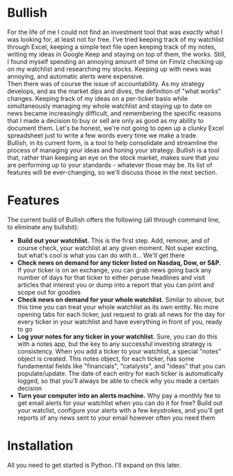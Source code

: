 # Bullish
For the life of me I could not find an investment tool that was *exactly* what I was looking for, at least not for free. I've tried keeping track of my watchlist through Excel, keeping a simple text file open keeping track of my notes, writing my ideas in Google Keep and staying on top of them, the works. Still, I found myself spending an annoying amount of time on Finviz checking up on my watchlist and researching my stocks. Keeping up with news was annoying, and automatic alerts were expensive.  
Then there was of course the issue of accountability. As my strategy develops, and as the market dips and dives, the definition of "what works" changes. Keeping track of my ideas on a per-ticker basis while simultaneously managing my whole watchlist and staying up to date on news became increasingly difficult, and remembering the specific reasons that I made a decision to buy or sell are only as good as my ability to document them. Let's be honest, we're not going to open up a clunky Excel spreadsheet just to write a few words every time we make a trade.  
Bullish, in its current form, is a tool to help consolidate and streamline the process of managing your ideas and honing your strategy. Bullish is a tool that, rather than keeping an eye on the stock market, makes sure that *you* are performing up to your standards - whatever those may be. Its list of features will be ever-changing, so we'll discuss those in the next section.
# Features
The current build of Bullish offers the following (all through command line, to eliminate any bullshit):
* **Build out your watchlist.** This is the first step. Add, remove, and of course check, your watchlist at any given moment. Not super excting, but what's cool is what you can do with it... We'll get there
* **Check news on demand for any ticker listed on Nasdaq, Dow, or S&P.** If your ticker is on an exchange, you can grab news going back any number of days for that ticker to either peruse headlines and visit articles that interest you or dump into a report that you can print and scope out for goodies
* **Check news on demand for your whole watchlist.** Similar to above, but this time you can treat your whole watchlist as its own entity. No more opening tabs for each ticker, just request to grab all news for the day for every ticker in your watchlist and have everything in front of you, ready to go
* **Log your notes for any ticker in your watchlist.** Sure, you can do this with a notes app, but the key to any successful investing strategy is consistency. When you add a ticker to your watchlist, a special "notes" object is created. This notes object, for each ticker, has some fundamental fields like "financials", "catalysts", and "ideas" that you can populate/update. The date of each entry for each ticker is automatically logged, so that you'll always be able to check why you made a certain decision
* **Turn your computer into an alerts machine.** Why pay a monthly fee to get email alerts for your watchlist when you can do it for free? Build out your watclist, configure your alerts with a few keystrokes, and you'll get reports of any news sent to your email however often you need them
# Installation
All you need to get started is Python. I'll expand on this later.